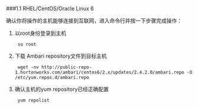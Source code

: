 ###1.1 RHEL/CentOS/Oracle Linux 6

确认你将操作的主机能够连接到互联网，进入命令行并按一下步骤完成操作：

1. 以root身份登录到主机
    
        su root
2. 下载 Ambari repository文件到目标主机

        wget -nv http://public-repo-1.hortonworks.com/ambari/centos6/2.x/updates/2.4.2.0/ambari.repo -O /etc/yum.repos.d/ambari.repo
        
3. 确认主机的yum repository已经正确配置

        yum repolist
        
        